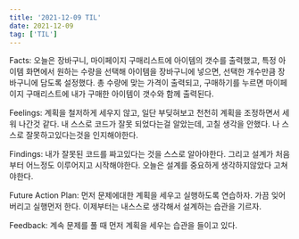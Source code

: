 ```yaml
---
title: '2021-12-09 TIL'
date: 2021-12-09
tag: ['TIL']
---
```


Facts: 오늘은 장바구니, 마이페이지 구매리스트에 아이템의 갯수를 출력했고, 특정 아이템 화면에서 원하는 수량을 선택해 아이템을 장바구니에 넣으면, 선택한 개수만큼 장바구니에 담도록 설정했다. 총 수량에 맞는 가격이 출력되고, 구매하기를 누르면 마이페이지 구매리스트에 내가 구매한 아이템이 갯수와 함께 출력된다.

Feelings: 계획을 철저하게 세우지 않고, 일단 부딪혀보고 천천히 계획을 조정하면서 세워 나간것 같다. 내 스스로 코드가 잘못 되었다는걸 알았는데, 고칠 생각을 안했다. 나 스스로 잘못하고있다는것을 인지해야한다.

Findings: 내가 잘못된 코드를 짜고있다는 것을 스스로 알아야한다. 그리고 설계가 처음부터 어느정도 이루어지고 시작해야한다. 오늘은 설계를 중요하게 생각하지않았다 고쳐야한다.

Future Action Plan: 먼저 문제에대한 계획을 세우고 실행하도록 연습하자. 가끔 잊어버리고 실행먼저 한다. 이제부터는 내스스로 생각해서 설계하는 습관을 기르자.

Feedback: 계속 문제를 풀 때 먼저 계획을 세우는 습관을 들이고 있다.
